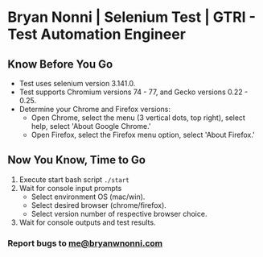 # Bryan Nonni | Selenium Test | GTRI - Test Automation Engineer

## Know Before You Go 
* Test uses selenium version 3.141.0.
* Test supports Chromium versions 74 - 77, and Gecko versions 0.22 - 0.25.
* Determine your Chrome and Firefox versions:
     - Open Chrome, select the menu (3 vertical dots, top right), select help, select 'About Google Chrome.'
     - Open Firefox, select the Firefox menu option, select 'About Firefox.'

## Now You Know, Time to Go
1. Execute start bash script `./start`
2. Wait for console input prompts
     - Select environment OS (mac/win).
     - Select desired browser (chrome/firefox).
     - Select version number of respective browser choice.
3. Wait for console outputs and test results.

### Report bugs to [me@bryanwnonni.com](mailto:me@bryanwnonni.com)